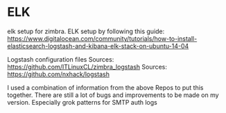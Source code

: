 # ELK
elk setup for zimbra. ELK setup by following this guide: https://www.digitalocean.com/community/tutorials/how-to-install-elasticsearch-logstash-and-kibana-elk-stack-on-ubuntu-14-04

Logstash configuration files
Sources: https://github.com/ITLinuxCL/zimbra_logstash
Sources: https://github.com/nxhack/logstash

I used a combination of information from the above Repos to put this together. There are still a lot of bugs and improvements to be made on my version. Especially grok patterns for SMTP auth logs
